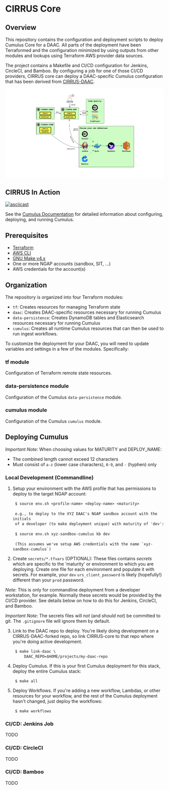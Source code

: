# CIRRUS Core

## Overview

This repository contains the configuration and deployment scripts to
deploy Cumulus Core for a DAAC. All parts of the deployment have been
Terraformed and the configuration minimized by using outputs from
other modules and lookups using Terraform AWS provider data sources.

The project contains a Makefile and CI/CD configuration for Jenkins,
CircleCI, and Bamboo. By configuring a job for one of those CI/CD
providers, CIRRUS core can deploy a DAAC-specific Cumulus
configuration that has been derived from
[CIRRUS-DAAC](https://github.com/asfadmin/CIRRUS-DAAC).

![CIRRUS](docs/CIRRUS.png)

## CIRRUS In Action

[![asciicast](https://asciinema.org/a/https://asciinema.org/a/300310.png)](https://asciinema.org/a/https://asciinema.org/a/300310?speed=2)

See the [Cumulus
Documentation](https://nasa.github.io/cumulus/docs/deployment/deployment-readme)
for detailed information about configuring, deploying, and running
Cumulus.

## Prerequisites

* [Terraform](https://www.terraform.io/)
* [AWS CLI](https://aws.amazon.com/cli/)
* [GNU Make v4.x](https://www.gnu.org/software/make/)
* One or more NGAP accounts (sandbox, SIT, ...)
* AWS credentials for the account(s)

## Organization

The repository is organized into four Terraform modules:

* `tf`: Creates resources for managing Terraform state
* `daac`: Creates DAAC-specific resources necessary for running Cumulus
* `data-persistence`: Creates DynamoDB tables and Elasticsearch
  resources necessary for running Cumulus
* `cumulus`: Creates all runtime Cumulus resources that can then be used
  to run ingest workflows.

To customize the deployment for your DAAC, you will need to update
variables and settings in a few of the modules. Specifically:

### tf module

Configuration of Terraform remote state resources.

### data-persistence module

Configuration of the Cumulus `data-persistence` module.

### cumulus module

Configuration of the Cumulus `cumulus` module.

## Deploying Cumulus

*Important Note*: When choosing values for MATURITY and DEPLOY_NAME:
* The combined length cannot exceed 12 characters
* Must consist of `a-z` (lower case characters), `0-9`, and `-` (hyphen) only

### Local Development (Commandline)

1. Setup your environment with the AWS profile that has permissions to
   deploy to the target NGAP account:

        $ source env.sh <profile-name> <deploy-name> <maturity>

        e.g., to deploy to the XYZ DAAC's NGAP sandbox account with the initials
        of a developer (to make deployment unique) with maturity of 'dev':

        $ source env.sh xyz-sandbox-cumulus kb dev

        (This assumes we've setup AWS credentials with the name `xyz-sandbox-cumulus`)

2. Create `secrets/*.tfvars` (OPTIONAL): These files contains
  *secrets* which are specific to the 'maturity' or environment to
  which you are deploying. Create one file for each environment and
  populate it with secrets. For example, your `dev`
  `urs_client_password` is likely (hopefully!) different than your
  `prod` password.

*Note*: This is only for commandline deployment from a developer
workstation, for example. Normally these secrets would be provided by
the CI/CD provider. See details below on how to do this for Jenkins,
CircleCI, and Bamboo.

*Important Note*: The secrets files will *not* (and *should not*) be
committed to git. The `.gitignore` file will ignore them by default.

3. Link to the DAAC repo to deploy. You're likely doing development on
   a CIRRUS-DAAC-forked repo, so link CIRRUS-core to that repo where
   you're doing active development.

        $ make link-daac \
            DAAC_REPO=$HOME/projects/my-daac-repo

4. Deploy Cumulus. If this is your first Cumulus deployment for this
   stack, deploy the entire Cumulus stack:

        $ make all

5. Deploy Workflows. If you're adding a new workflow, Lambdas, or
   other resources for your workflow, and the rest of the Cumulus
   deployment hasn't changed, just deploy the workflows:

        $ make workflows

### CI/CD: Jenkins Job

TODO

### CI/CD: CircleCI

TODO

### CI/CD: Bamboo

TODO
